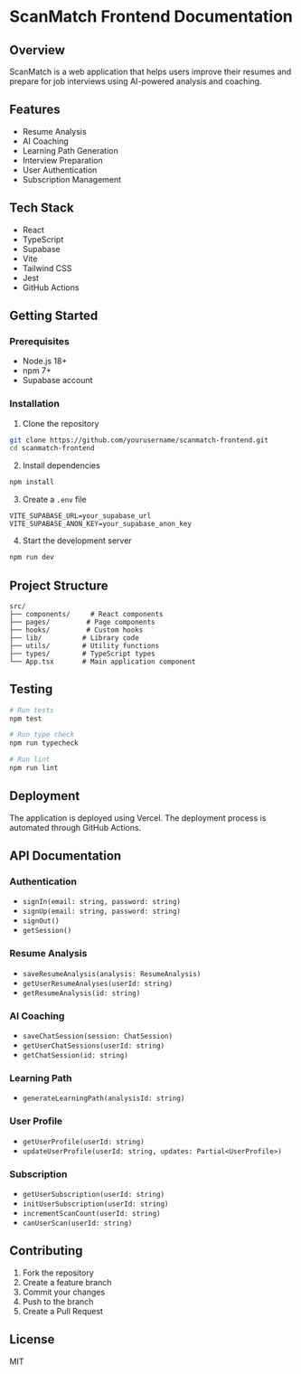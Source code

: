 # ScanMatch Frontend Documentation

## Overview
ScanMatch is a web application that helps users improve their resumes and prepare for job interviews using AI-powered analysis and coaching.

## Features
- Resume Analysis
- AI Coaching
- Learning Path Generation
- Interview Preparation
- User Authentication
- Subscription Management

## Tech Stack
- React
- TypeScript
- Supabase
- Vite
- Tailwind CSS
- Jest
- GitHub Actions

## Getting Started

### Prerequisites
- Node.js 18+
- npm 7+
- Supabase account

### Installation
1. Clone the repository
```bash
git clone https://github.com/yourusername/scanmatch-frontend.git
cd scanmatch-frontend
```

2. Install dependencies
```bash
npm install
```

3. Create a `.env` file
```env
VITE_SUPABASE_URL=your_supabase_url
VITE_SUPABASE_ANON_KEY=your_supabase_anon_key
```

4. Start the development server
```bash
npm run dev
```

## Project Structure
```
src/
├── components/     # React components
├── pages/         # Page components
├── hooks/         # Custom hooks
├── lib/          # Library code
├── utils/        # Utility functions
├── types/        # TypeScript types
└── App.tsx       # Main application component
```

## Testing
```bash
# Run tests
npm test

# Run type check
npm run typecheck

# Run lint
npm run lint
```

## Deployment
The application is deployed using Vercel. The deployment process is automated through GitHub Actions.

## API Documentation

### Authentication
- `signIn(email: string, password: string)`
- `signUp(email: string, password: string)`
- `signOut()`
- `getSession()`

### Resume Analysis
- `saveResumeAnalysis(analysis: ResumeAnalysis)`
- `getUserResumeAnalyses(userId: string)`
- `getResumeAnalysis(id: string)`

### AI Coaching
- `saveChatSession(session: ChatSession)`
- `getUserChatSessions(userId: string)`
- `getChatSession(id: string)`

### Learning Path
- `generateLearningPath(analysisId: string)`

### User Profile
- `getUserProfile(userId: string)`
- `updateUserProfile(userId: string, updates: Partial<UserProfile>)`

### Subscription
- `getUserSubscription(userId: string)`
- `initUserSubscription(userId: string)`
- `incrementScanCount(userId: string)`
- `canUserScan(userId: string)`

## Contributing
1. Fork the repository
2. Create a feature branch
3. Commit your changes
4. Push to the branch
5. Create a Pull Request

## License
MIT 